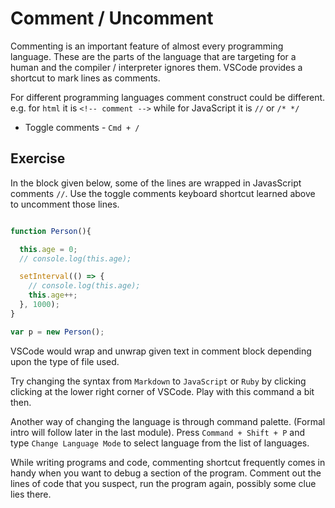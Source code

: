 Comment / Uncomment
====================

Commenting is an important feature of almost every programming language. These
are the parts of the language that are targeting for a human and the compiler /
interpreter ignores them. VSCode provides a shortcut to mark lines as
comments.

For different programming languages comment construct could be different. e.g.
for `html` it is `<!-- comment -->` while for JavaScript it is `//` or `/* */`

* Toggle comments - `Cmd + /`


Exercise
---------

In the block given below, some of the lines are wrapped in JavasScript comments
`//`. Use the toggle comments keyboard shortcut learned above to uncomment
those lines.


```Javascript

function Person(){

  this.age = 0;
  // console.log(this.age);

  setInterval(() => {
  	// console.log(this.age);
    this.age++;
  }, 1000);
}

var p = new Person();

```


VSCode would wrap and unwrap given text in comment block depending upon
the type of file used.

Try changing the syntax from `Markdown` to `JavaScript` or `Ruby` by clicking
clicking at the lower right corner of VSCode. Play with this command a
bit then.

Another way of changing the language is through command palette. (Formal intro
will follow later in the last module). Press `Command + Shift + P` and type
`Change Language Mode` to select language from the list of languages.

While writing programs and code, commenting shortcut frequently comes in handy
when you want to debug a section of the program. Comment out the lines of code
that you suspect, run the program again, possibly some clue lies there.

